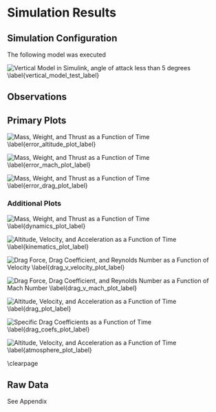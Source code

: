 # Simulation Results

## Simulation Configuration

The following model was executed

[vertical_model_test]: images/vertical_model.png "" 
![Vertical Model in Simulink, angle of attack less than 5 degrees \label{vertical_model_test_label}][vertical_model_test] 

## Observations

## Primary Plots

[error_altitude_plot]: images/plots/error_altitude_plot.png "" 
![Mass, Weight, and Thrust as a Function of Time \label{error_altitude_plot_label}][error_altitude_plot] 

[error_mach_plot]: images/plots/error_mach_plot.png "" 
![Mass, Weight, and Thrust as a Function of Time \label{error_mach_plot_label}][error_mach_plot] 

[error_drag_plot]: images/plots/error_drag_plot.png "" 
![Mass, Weight, and Thrust as a Function of Time \label{error_drag_plot_label}][error_drag_plot] 

### Additional Plots

[dynamics_plot]: images/plots/dynamics_plot.png "" 
![Mass, Weight, and Thrust as a Function of Time \label{dynamics_plot_label}][dynamics_plot] 

[kinematics_plot]: images/plots/kinematics_plot.png "" 
![Altitude, Velocity, and Acceleration as a Function of Time \label{kinematics_plot_label}][kinematics_plot] 

[drag_v_velocity_plot]: images/plots/drag_v_velocity_plot.png "" 
![Drag Force, Drag Coefficient, and Reynolds Number as a Function of Velocity \label{drag_v_velocity_plot_label}][drag_v_velocity_plot] 

[drag_v_mach_plot]: images/plots/drag_v_mach.png "" 
![Drag Force, Drag Coefficient, and Reynolds Number as a Function of Mach Number \label{drag_v_mach_plot_label}][drag_v_mach_plot] 

[drag_plot]: images/plots/drag_plot.png "" 
![Altitude, Velocity, and Acceleration as a Function of Time \label{drag_plot_label}][drag_plot] 

[drag_coefs_plot]: images/plots/drag_coefficients.png "" 
![Specific Drag Coefficients as a Function of Time \label{drag_coefs_plot_label}][drag_coefs_plot] 

[atmosphere_plot]: images/plots/atmosphere_plot.png "" 
![Altitude, Velocity, and Acceleration as a Function of Time \label{atmosphere_plot_label}][atmosphere_plot] 

\clearpage

## Raw Data

See Appendix
